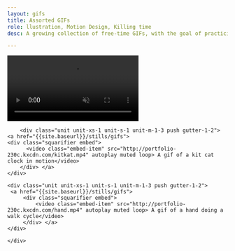 ```yaml
---
layout: gifs
title: Assorted GIFs 
role: llustration, Motion Design, Killing time
desc: A growing collection of free-time GIFs, with the goal of practicing new techniques & studying motion.

---
```

<title>Gifs · Braticate</title>
<div class="grid grid-stretch">
     <div class="unit unit-xs-1 unit-s-1 unit-m-1-3 push gutter-1-2">
     <a href="{{site.baseurl}}/stills/gifs">   
         <div class="squarifier embed">
            <video class="embed-item" src="http://portfolio-230c.kxcdn.com/luckycat.mp4" autoplay muted loop> A gif of a Japanese lucky cat in motion</video>
         </div> </a>
    </div>
    
        <div class="unit unit-xs-1 unit-s-1 unit-m-1-3 push gutter-1-2">
    <a href="{{site.baseurl}}/stills/gifs"> 
    <div class="squarifier embed">
          <video class="embed-item" src="http://portfolio-230c.kxcdn.com/kitkat.mp4" autoplay muted loop> A gif of a kit cat clock in motion</video>
        </div> </a>
    </div>
        
    <div class="unit unit-xs-1 unit-s-1 unit-m-1-3 push gutter-1-2">
     <a href="{{site.baseurl}}/stills/gifs">   
         <div class="squarifier embed">
             <video class="embed-item" src="http://portfolio-230c.kxcdn.com/hand.mp4" autoplay muted loop> A gif of a hand doing a walk cycle</video>
         </div> </a>
    </div>
    
    </div>